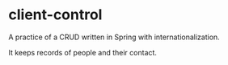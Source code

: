 # client-control

A practice of a CRUD written in Spring with internationalization.

It keeps records of people and their contact.
